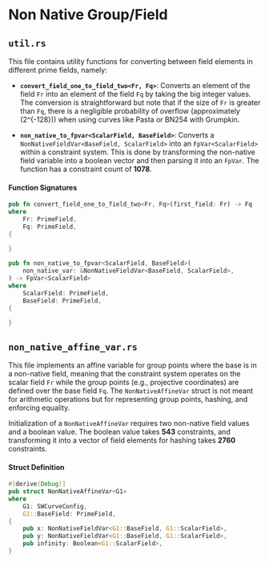 
# Non Native Group/Field


## `util.rs`

This file contains utility functions for converting between field elements in different prime fields, namely:

- **`convert_field_one_to_field_two<Fr, Fq>`**: Converts an element of the field `Fr` into an element of the field `Fq` by taking the big integer values. The conversion is straightforward but note that if the size of `Fr` is greater than `Fq`, there is a negligible probability of overflow (approximately \(2^{-128}\)) when using curves like Pasta or BN254 with Grumpkin.

- **`non_native_to_fpvar<ScalarField, BaseField>`**: Converts a `NonNativeFieldVar<BaseField, ScalarField>` into an `FpVar<ScalarField>` within a constraint system. This is done by transforming the non-native field variable into a boolean vector and then parsing it into an `FpVar`. The function has a constraint count of **1078**.

#### Function Signatures

```rust
pub fn convert_field_one_to_field_two<Fr, Fq>(first_field: Fr) -> Fq
where
    Fr: PrimeField,
    Fq: PrimeField,
{
    
}

pub fn non_native_to_fpvar<ScalarField, BaseField>(
    non_native_var: &NonNativeFieldVar<BaseField, ScalarField>,
) -> FpVar<ScalarField>
where
    ScalarField: PrimeField,
    BaseField: PrimeField,
{
    
}
```

## `non_native_affine_var.rs`

This file implements an affine variable for group points where the base is in a non-native field, meaning that the constraint system operates on the scalar field `Fr` while the group points (e.g., projective coordinates) are defined over the base field `Fq`. The `NonNativeAffineVar` struct is not meant for arithmetic operations but for representing group points, hashing, and enforcing equality.

Initialization of a `NonNativeAffineVar` requires two non-native field values and a boolean value. The boolean value takes **543** constraints, and transforming it into a vector of field elements for hashing takes **2760** constraints.

#### Struct Definition

```rust
#[derive(Debug)]
pub struct NonNativeAffineVar<G1>
where
    G1: SWCurveConfig,
    G1::BaseField: PrimeField,
{
    pub x: NonNativeFieldVar<G1::BaseField, G1::ScalarField>,
    pub y: NonNativeFieldVar<G1::BaseField, G1::ScalarField>,
    pub infinity: Boolean<G1::ScalarField>,
}
```
